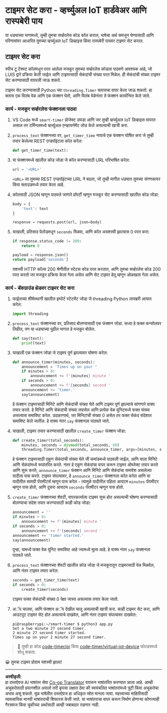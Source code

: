 <!--
CO_OP_TRANSLATOR_METADATA:
{
  "original_hash": "64ad4ddb4de81a18b7252e968f10b404",
  "translation_date": "2025-08-27T13:45:43+00:00",
  "source_file": "6-consumer/lessons/3-spoken-feedback/single-board-computer-set-timer.md",
  "language_code": "mr"
}
-->
# टाइमर सेट करा - व्हर्च्युअल IoT हार्डवेअर आणि रास्पबेरी पाय

या धड्याच्या भागामध्ये, तुम्ही तुमचा सर्व्हरलेस कोड कॉल कराल, भाषेचा अर्थ समजून घेण्यासाठी आणि परिणामांवर आधारित तुमच्या व्हर्च्युअल IoT डिव्हाइस किंवा रास्पबेरी पायवर टाइमर सेट कराल.

## टाइमर सेट करा

स्पीच टू टेक्स्ट कॉलमधून परत आलेला मजकूर तुमच्या सर्व्हरलेस कोडला पाठवणे आवश्यक आहे, जो LUIS द्वारे प्रक्रिया केली जाईल आणि टाइमरसाठी सेकंदांची संख्या परत मिळेल. ही सेकंदांची संख्या टाइमर सेट करण्यासाठी वापरली जाऊ शकते.

टाइमर सेट करण्यासाठी Python च्या `threading.Timer` क्लासचा वापर केला जाऊ शकतो. हा क्लास एक विलंब वेळ आणि एक फंक्शन घेतो, आणि विलंब वेळेनंतर ते फंक्शन कार्यान्वित केले जाते.

### कार्य - मजकूर सर्व्हरलेस फंक्शनला पाठवा

1. VS Code मध्ये `smart-timer` प्रोजेक्ट उघडा आणि जर तुम्ही व्हर्च्युअल IoT डिव्हाइस वापरत असाल तर टर्मिनलमध्ये व्हर्च्युअल एन्व्हायर्नमेंट लोड केले असल्याची खात्री करा.

1. `process_text` फंक्शनच्या वर, `get_timer_time` नावाचे एक फंक्शन घोषित करा जे तुम्ही तयार केलेल्या REST एन्डपॉइंटला कॉल करेल:

    ```python
    def get_timer_time(text):
    ```

1. या फंक्शनमध्ये खालील कोड जोडा जे कॉल करण्यासाठी URL परिभाषित करेल:

    ```python
    url = '<URL>'
    ```

    `<URL>` ला तुमच्या REST एन्डपॉइंटच्या URL ने बदला, जो तुम्ही मागील धड्यात तुमच्या संगणकावर किंवा क्लाउडमध्ये तयार केला आहे.

1. कॉलसाठी JSON म्हणून पाठवले जाणारे प्रॉपर्टी म्हणून मजकूर सेट करण्यासाठी खालील कोड जोडा:

    ```python
    body = {
        'text': text
    }
    
    response = requests.post(url, json=body)
    ```

1. याखाली, प्रतिसाद पेलोडमधून `seconds` मिळवा, आणि कॉल अयशस्वी झाल्यास 0 परत करा:

    ```python
    if response.status_code != 200:
        return 0
    
    payload = response.json()
    return payload['seconds']
    ```

    यशस्वी HTTP कॉल्स 200 श्रेणीतील स्टेटस कोड परत करतात, आणि तुमचा सर्व्हरलेस कोड 200 परत करतो जर मजकूर प्रक्रिया केला गेला असेल आणि सेट टाइमर हेतू म्हणून ओळखला गेला असेल.

### कार्य - बॅकग्राउंड थ्रेडवर टाइमर सेट करा

1. फाईलच्या शीर्षस्थानी खालील इम्पोर्ट स्टेटमेंट जोडा जे threading Python लायब्ररी आयात करेल:

    ```python
    import threading
    ```

1. `process_text` फंक्शनच्या वर, प्रतिसाद बोलण्यासाठी एक फंक्शन जोडा. सध्या हे फक्त कन्सोलवर लिहील, पण या धड्याच्या पुढील भागात हे मजकूर बोलेल.

    ```python
    def say(text):
        print(text)
    ```

1. याखाली एक फंक्शन जोडा जे टाइमर पूर्ण झाल्यावर घोषणा करेल:

    ```python
    def announce_timer(minutes, seconds):
        announcement = 'Times up on your '
        if minutes > 0:
            announcement += f'{minutes} minute '
        if seconds > 0:
            announcement += f'{seconds} second '
        announcement += 'timer.'
        say(announcement)
    ```

    हे फंक्शन टाइमरसाठी मिनिटे आणि सेकंदांची संख्या घेते आणि टाइमर पूर्ण झाल्याचे सांगणारे वाक्य तयार करते. हे मिनिटे आणि सेकंदांची संख्या तपासेल आणि प्रत्येक वेळ युनिटमध्ये फक्त संख्या असल्यास समाविष्ट करेल. उदाहरणार्थ, जर मिनिटांची संख्या 0 असेल तर फक्त सेकंद संदेशात समाविष्ट केले जातील. हे वाक्य नंतर `say` फंक्शनला पाठवले जाते.

1. याखाली, टाइमर तयार करण्यासाठी खालील `create_timer` फंक्शन जोडा:

    ```python
    def create_timer(total_seconds):
        minutes, seconds = divmod(total_seconds, 60)
        threading.Timer(total_seconds, announce_timer, args=[minutes, seconds]).start()
    ```

    हे फंक्शन टाइमरसाठी एकूण सेकंदांची संख्या घेते जी कमांडमध्ये पाठवली जाईल, आणि याला मिनिटे आणि सेकंदांमध्ये रूपांतरित करते. नंतर हे एकूण सेकंदांचा वापर करून टाइमर ऑब्जेक्ट तयार करते आणि सुरू करते, `announce_timer` फंक्शन आणि मिनिटे आणि सेकंदांचा समावेश असलेल्या यादीला पास करते. टाइमर संपल्यावर, हे `announce_timer` फंक्शनला कॉल करेल आणि या यादीतील सामग्री पॅरामीटर्स म्हणून पास करेल - त्यामुळे यादीतील पहिला आयटम `minutes` पॅरामीटर म्हणून पास होतो, आणि दुसरा आयटम `seconds` पॅरामीटर म्हणून पास होतो.

1. `create_timer` फंक्शनच्या शेवटी, वापरकर्त्याला टाइमर सुरू होत असल्याची घोषणा करण्यासाठी बोलण्याचा संदेश तयार करण्यासाठी काही कोड जोडा:

    ```python
    announcement = ''
    if minutes > 0:
        announcement += f'{minutes} minute '
    if seconds > 0:
        announcement += f'{seconds} second '    
    announcement += 'timer started.'
    say(announcement)
    ```

    पुन्हा, यामध्ये फक्त वेळ युनिट समाविष्ट आहे ज्यामध्ये मूल्य आहे. हे वाक्य नंतर `say` फंक्शनला पाठवले जाते.

1. `process_text` फंक्शनच्या शेवटी खालील कोड जोडा जे मजकूरातून टाइमरसाठी वेळ मिळवेल, आणि नंतर टाइमर तयार करेल:

    ```python
    seconds = get_timer_time(text)
    if seconds > 0:
        create_timer(seconds)
    ```

    टाइमर फक्त सेकंदांची संख्या 0 पेक्षा जास्त असल्यास तयार केला जातो.

1. अॅप चालवा, आणि फंक्शन अॅप देखील चालू असल्याची खात्री करा. काही टाइमर सेट करा, आणि आउटपुट टाइमर सेट होत असल्याचे दाखवेल, आणि नंतर टाइमर संपल्यावर दाखवेल:

    ```output
    pi@raspberrypi:~/smart-timer $ python3 app.py 
    Set a two minute 27 second timer.
    2 minute 27 second timer started.
    Times up on your 2 minute 27 second timer.
    ```

> 💁 तुम्ही हा कोड [code-timer/pi](../../../../../6-consumer/lessons/3-spoken-feedback/code-timer/pi) किंवा [code-timer/virtual-iot-device](../../../../../6-consumer/lessons/3-spoken-feedback/code-timer/virtual-iot-device) फोल्डरमध्ये शोधू शकता.

😀 तुमचा टाइमर प्रोग्राम यशस्वी झाला!

---

**अस्वीकृती**:  
हा दस्तऐवज AI भाषांतर सेवा [Co-op Translator](https://github.com/Azure/co-op-translator) वापरून भाषांतरित करण्यात आला आहे. आम्ही अचूकतेसाठी प्रयत्नशील असलो तरी कृपया लक्षात ठेवा की स्वयंचलित भाषांतरांमध्ये त्रुटी किंवा अचूकतेचा अभाव असू शकतो. मूळ भाषेतील दस्तऐवज हा अधिकृत स्रोत मानला जावा. महत्त्वाच्या माहितीसाठी व्यावसायिक मानवी भाषांतराची शिफारस केली जाते. या भाषांतराचा वापर करून निर्माण होणाऱ्या कोणत्याही गैरसमज किंवा चुकीच्या अर्थासाठी आम्ही जबाबदार राहणार नाही.